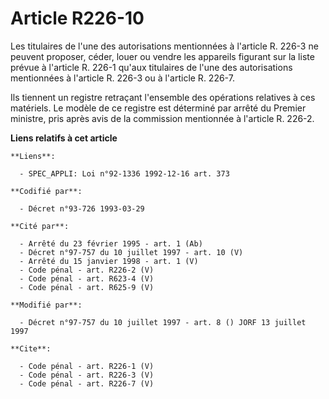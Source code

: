 # Article R226-10

Les titulaires de l'une des autorisations mentionnées à l'article R. 226-3 ne peuvent proposer, céder, louer ou vendre les
appareils figurant sur la liste prévue à l'article R. 226-1 qu'aux titulaires de l'une des autorisations mentionnées à
l'article R. 226-3 ou à l'article R. 226-7. 

Ils tiennent un registre retraçant l'ensemble des opérations relatives à ces matériels. Le modèle de ce registre est
déterminé par arrêté du Premier ministre, pris après avis de la commission mentionnée à l'article R. 226-2.

**Liens relatifs à cet article**

	**Liens**:

	  - SPEC_APPLI: Loi n°92-1336 1992-12-16 art. 373

	**Codifié par**:

	  - Décret n°93-726 1993-03-29

	**Cité par**:

	  - Arrêté du 23 février 1995 - art. 1 (Ab)
	  - Décret n°97-757 du 10 juillet 1997 - art. 10 (V)
	  - Arrêté du 15 janvier 1998 - art. 1 (V)
	  - Code pénal - art. R226-2 (V)
	  - Code pénal - art. R623-4 (V)
	  - Code pénal - art. R625-9 (V)

	**Modifié par**:

	  - Décret n°97-757 du 10 juillet 1997 - art. 8 () JORF 13 juillet 1997

	**Cite**:

	  - Code pénal - art. R226-1 (V)
	  - Code pénal - art. R226-3 (V)
	  - Code pénal - art. R226-7 (V)
